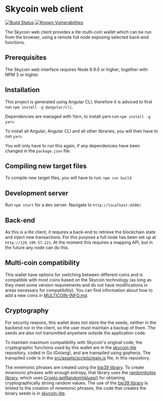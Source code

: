 # Skycoin web client

[![Build Status](https://travis-ci.org/skycoin/skycoin-web.svg?branch=master)](https://travis-ci.org/skycoin/skycoin-web)
[![Known Vulnerabilities](https://snyk.io/test/github/skycoin/skycoin-web/badge.svg)](https://snyk.io/test/github/skycoin/skycoin-web)

The Skycoin web client provides a lite multi-coin wallet which can be run from the browser, using a remote full node exposing selected back-end functions.

## Prerequisites

The Skycoin web interface requires Node 6.9.0 or higher, together with NPM 3 or higher.

## Installation

This project is generated using Angular CLI, therefore it is adviced to first run `npm install -g @angular/cli`.

Dependencies are managed with Yarn, to install yarn run `npm install -g yarn`.

To install all Angular, Angular CLI and all other libraries, you will then have to run `yarn`.

You will only have to run this again, if any dependencies have been changed in the `package.json` file.

## Compiling new target files

To compile new target files, you will have to run: `npm run build`

## Development server

Run `npm start` for a dev server. Navigate to `http://localhost:4200/`. 

## Back-end

As this is a lite client, it requires a back-end to retrieve the blockchain state and inject new transactions. For this
purpose a full node has been set up at `http://128.199.57.221`. At the moment this requires a mapping API, but in the
future any node can do this.

## Multi-coin compatibility

This wallet have options for switching between different coins and is compatible with most coins based on the Skycoin
technology (as long as they meet some version requirements and do not have modifications in areas necessary for
compatibility). You can find information about how to add a new coins in [MULTICOIN-INFO.md](MULTICOIN-INFO.md).

## Cryptography

For security reasons, this wallet does not store the the seeds, neither in the backend nor in the client, so the user must
maintain a backup of them. The seeds are also not transmitted anywhere outside the application code.

To maintain maximum compatibility with Skycoin's original code, the cryptographic functions used by this wallet are in the
[skycoin-lite](https://github.com/skycoin/skycoin-lite) repository, coded in Go (Golang), and are transpiled using gopherjs.
The transpiled code is in the [src/assets/scripts/main.js](/src/assets/scripts/main.js) file, in this repository.

The mnemonic phrases are created using the [bip39 library](https://www.npmjs.com/package/bip39). To create mnemonic phrases
with enough entropy, that library uses the [randombytes library](https://www.npmjs.com/package/randombytes), which uses
[Crypto.getRandomValues()](https://developer.mozilla.org/en-US/docs/Web/API/Crypto/getRandomValues) for obtaining
cryptographically strong random values. The use of the [bip39 library](https://www.npmjs.com/package/bip39) is limited to
the creation of mnemonic phrases, the code that creates the binary seeds is in
[skycoin-lite](https://github.com/skycoin/skycoin-lite).
